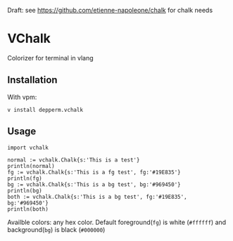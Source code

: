 Draft: see https://github.com/etienne-napoleone/chalk for chalk needs

# VChalk
Colorizer for terminal in vlang

## Installation

With vpm:

    v install depperm.vchalk

## Usage

```
import vchalk

normal := vchalk.Chalk{s:'This is a test'}
println(normal)
fg := vchalk.Chalk{s:'This is a fg test', fg:'#19E835'}
println(fg)
bg := vchalk.Chalk{s:'This is a bg test', bg:'#969450'}
println(bg)
both := vchalk.Chalk{s:'This is a bg test', fg:'#19E835',  bg:'#969450'}
println(both)
```
Availble colors: any hex color. Default foreground(`fg`) is white (`#ffffff`) and background(`bg`) is black (`#000000`)
